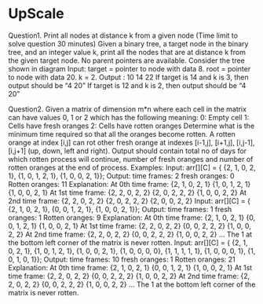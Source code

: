 # UpScale

Question1. 
Print all nodes at distance k from a given node (Time limit to solve question 30
minutes)
Given a binary tree, a target node in the binary tree, and an integer value k, print all the nodes
that are at distance k from the given target node. No parent pointers are available.
Consider the tree shown in diagram
Input: target = pointer to node with data 8.
root = pointer to node with data 20.
k = 2.
Output : 10 14 22
If target is 14 and k is 3, then output
should be “4 20”
If target is 12 and k is 2, then output
should be “4 20”


Question2.
Given a matrix of dimension m*n where each cell in the matrix can have values 0, 1 or 2
which has the following meaning:
0: Empty cell
1: Cells have fresh oranges
2: Cells have rotten oranges
Determine what is the minimum time required so that all the oranges become rotten. A rotten
orange at index [i,j] can rot other fresh orange at indexes [i-1,j], [i+1,j], [i,j-1], [i,j+1] (up,
down, left and right). Output should contain total no of days for which rotten process will
continue, number of fresh oranges and number of rotten oranges at the end of process.
Examples:
Input: arr[][C] = { {2, 1, 0, 2, 1},
{1, 0, 1, 2, 1},
{1, 0, 0, 2, 1}};
Output:
time frames: 2
fresh oranges: 0
Rotten oranges: 11
Explanation:
At 0th time frame:
{2, 1, 0, 2, 1}
{1, 0, 1, 2, 1}
{1, 0, 0, 2, 1}
At 1st time frame:
{2, 2, 0, 2, 2}
{2, 0, 2, 2, 2}
{1, 0, 0, 2, 2}
At 2nd time frame:
{2, 2, 0, 2, 2}
{2, 0, 2, 2, 2}
{2, 0, 0, 2, 2}
Input: arr[][C] = { {2, 1, 0, 2, 1},
{0, 0, 1, 2, 1},
{1, 0, 0, 2, 1}};
Output:
time frames: 1
fresh oranges: 1
Rotten oranges: 9
Explanation:
At 0th time frame:
{2, 1, 0, 2, 1}
{0, 0, 1, 2, 1}
{1, 0, 0, 2, 1}
At 1st time frame:
{2, 2, 0, 2, 2}
{0, 0, 2, 2, 2}
{1, 0, 0, 2, 2}
At 2nd time frame:
{2, 2, 0, 2, 2}
{0, 0, 2, 2, 2}
{1, 0, 0, 2, 2}
...
The 1 at the bottom left corner of the matrix is never rotten.
Input: arr[][C] = { {2, 1, 0, 2, 1},
{1, 0, 1, 2, 1},
{1, 0, 0, 2, 1},
{1, 0, 0, 0, 0},
{1, 1, 1, 1, 1},
{1, 0, 0, 0, 1},
{1, 0, 1, 0, 1}};
Output:
time frames: 10
fresh oranges: 1
Rotten oranges: 21
Explanation:
At 0th time frame:
{2, 1, 0, 2, 1}
{0, 0, 1, 2, 1}
{1, 0, 0, 2, 1}
At 1st time frame:
{2, 2, 0, 2, 2}
{0, 0, 2, 2, 2}
{1, 0, 0, 2, 2}
At 2nd time frame:
{2, 2, 0, 2, 2}
{0, 0, 2, 2, 2}
{1, 0, 0, 2, 2}
...
The 1 at the bottom left corner of the matrix is never rotten.

